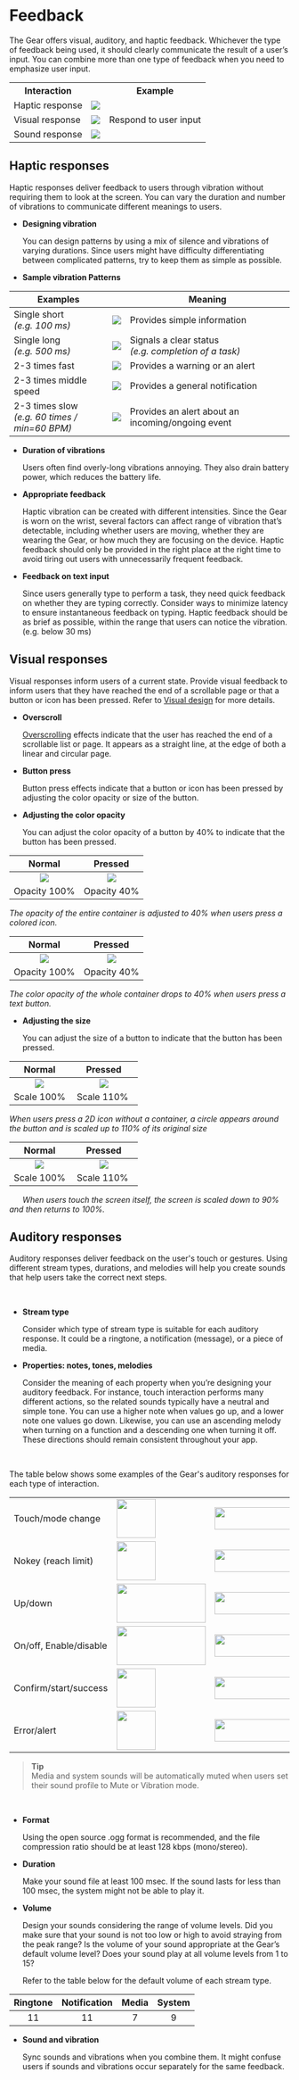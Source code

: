 # Feedback

The Gear offers visual, auditory, and haptic feedback. Whichever the type of feedback being used, it should clearly communicate the result of a user’s input. You can combine more than one type of feedback when you need to emphasize user input.

<table>
     <tr>
       <th> Interaction </th>
       <th>   </th>
       <th> Example </th>
     </tr>
     <tr>
       <td> Haptic response </td>
       <td> <img src="media/interaction_7.5.0_1-100x91.png"> </td>
       <td rowspan="3"> Respond to user input </td>
     </tr>
     <tr>
       <td> Visual response </td>
       <td> <img src="media/interaction_7.5.0_2-100x127.png"> </td>
     </tr>
     <tr>
       <td> Sound response </td>
       <td> <img src="media/interaction_7.5.0_3-100x90.png"> </td>
     </tr>
    </table>





## Haptic responses

Haptic responses deliver feedback to users through vibration without requiring them to look at the screen. You can vary the duration and number of vibrations to communicate different meanings to users.

-   **Designing vibration**

    You can design patterns by using a mix of silence and vibrations of varying durations. Since users might have difficulty differentiating between complicated patterns, try to keep them as simple as possible.

-   **Sample vibration Patterns**

| Examples | | Meaning |
|---|---|---|
| Single short<br>*(e.g. 100 ms)* | ![](media/interaction_7.5.1_1_1-77x45.png) | Provides simple information |
| Single long<br>*(e.g. 500 ms)* | ![](media/interaction_7.5.1_1_2-126x45.png) | Signals a clear status<br>*(e.g. completion of a task)* |
|  2-3 times fast | ![](media/interaction_7.5.1_1_3-211x45.png) | Provides a warning or an alert |
| 2-3 times middle speed | ![](media/interaction_7.5.1_1_4-263x45.png) | Provides a general notification |
| 2-3 times slow<br>*(e.g. 60 times / min=60 BPM)* |  ![](media/interaction_7.5.1_1_5-407x45.png) | Provides an alert about an incoming/ongoing event |


-   **Duration of vibrations**

    Users often find overly-long vibrations annoying. They also drain battery power, which reduces the battery life.

-   **Appropriate feedback**

    Haptic vibration can be created with different intensities. Since the Gear is worn on the wrist, several factors can affect range of vibration that’s detectable, including whether users are moving, whether they are wearing the Gear, or how much they are focusing on the device. Haptic feedback should only be provided in the right place at the right time to avoid tiring out users with unnecessarily frequent feedback.

-   **Feedback on text input**

    Since users generally type to perform a task, they need quick feedback on whether they are typing correctly. Consider ways to minimize latency to ensure instantaneous feedback on typing. Haptic feedback should be as brief as possible, within the range that users can notice the vibration. (e.g. below 30 ms)

## Visual responses

Visual responses inform users of a current state. Provide visual feedback to inform users that they have reached the end of a scrollable page or that a button or icon has been pressed. Refer to [Visual design](../visual-design/animation.md#clear_feedback) for more details.

-   **Overscroll**

    [Overscrolling](../patterns/overscroll.md) effects indicate that the user has reached the end of a scrollable list or page. It appears as a straight line, at the edge of both a linear and circular page.

-   **Button press**

    Button press effects indicate that a button or icon has been pressed by adjusting the color opacity or size of the button.

-   **Adjusting the color opacity**

    You can adjust the color opacity of a button by 40% to indicate that the button has been pressed.

| Normal | Pressed |
|:---:|:---:|
|![](media/interaction_7.5.1_2-850x174_1.png)| ![](media/interaction_7.5.1_2-850x174_2.png)  |
| Opacity 100% | Opacity 40% |  

  *The opacity of the entire container is adjusted to 40% when users press a colored icon.*  

| Normal | Pressed |
|:---:|:---:|
|   ![](media/interaction_7.5.1_3-850x174_1.png)  |   ![](media/interaction_7.5.1_3-850x174_2.png)  |
| Opacity 100% | Opacity 40% |  

  *The color opacity of the whole container drops to 40% when users press a text button.*

-   **Adjusting the size**

    You can adjust the size of a button to indicate that the button has been pressed.

| Normal | Pressed |
|:---:|:---:|
|     ![](media/2-800x166_1.png)  |     ![](media/2-800x166_2.png)  |
|  Scale 100% |  Scale 110%  |  

  *When users press a 2D icon without a container, a circle appears around the button and is scaled up to 110% of its original size*

  | Normal | Pressed |
  |:---:|:---:|
  |     ![](media/interaction_7.5.1_5-850x174_1.png)    |         ![](media/interaction_7.5.1_5-850x174_2.png)    |
  |  Scale 100% |  Scale 110%  |  

       
  *When users touch the screen itself, the screen is scaled down to 90% and then returns to 100%.*


## Auditory responses

Auditory responses deliver feedback on the user's touch or gestures. Using different stream types, durations, and melodies will help you create sounds that help users take the correct next steps.

 

-   **Stream type**

    Consider which type of stream type is suitable for each auditory response. It could be a ringtone, a notification (message), or a piece of media.

-   **Properties: notes, tones, melodies**

    Consider the meaning of each property when you’re designing your auditory feedback. For instance, touch interaction performs many different actions, so the related sounds typically have a neutral and simple tone. You can use a higher note when values go up, and a lower note one values go down. Likewise, you can use an ascending melody when turning on a function and a descending one when turning it off. These directions should remain consistent throughout your app.

 

The table below shows some examples of the Gear's auditory responses for each type of interaction.

| | | |
|--------------------------|--------------------------|--------------------------|
|Touch/mode change        |<img src="media/interaction_7.5.3_icon_play1.png" width="70" height="70" /> |<img src="media/interaction_7.5.3_icon_01.png" width="220" height="40" /> |
| Nokey (reach limit)      |<img src="media/interaction_7.5.3_icon_play1.png" width="70" height="70" /> |<img src="media/interaction_7.5.3_icon_02.png" width="220" height="40" /> |
| Up/down                  |<img src="media/interaction_7.5.3_icon_play2.png" width="160" height="70" /> |<img src="media/interaction_7.5.3_icon_03_02.png" width="220" height="40" /> |
| On/off, Enable/disable   |<img src="media/interaction_7.5.3_icon_play2.png" width="160" height="70" /> |<img src="media/interaction_7.5.3_icon_04.png" width="220" height="40" /> |
| Confirm/start/success    |<img src="media/interaction_7.5.3_icon_play1.png" width="70" height="70" /> |<img src="media/interaction_7.5.3_icon_05.png" width="220" height="40" /> |
| Error/alert              |<img src="media/interaction_7.5.3_icon_play1.png" width="70" height="70" /> |<img src="media/interaction_7.5.3_icon_06.png" width="220" height="40" /> |



> **Tip**  
> Media and system sounds will be automatically muted when users set their sound profile to Mute or Vibration mode.

 

-   **Format**

    Using the open source .ogg format is recommended, and the file compression ratio should be at least 128 kbps (mono/stereo).

-   **Duration**

    Make your sound file at least 100 msec. If the sound lasts for less than 100 msec, the system might not be able to play it.

-   **Volume**

    Design your sounds considering the range of volume levels. Did you make sure that your sound is not too low or high to avoid straying from the peak range? Is the volume of your sound appropriate at the Gear’s default volume level? Does your sound play at all volume levels from 1 to 15?

    Refer to the table below for the default volume of each stream type.  

| Ringtone   | Notification   | Media       | System      |
|:--:|:--:|:--:|:--:|
| 11      | 11        | 7       | 9          |

-   **Sound and vibration**

    Sync sounds and vibrations when you combine them. It might confuse users if sounds and vibrations occur separately for the same feedback.
